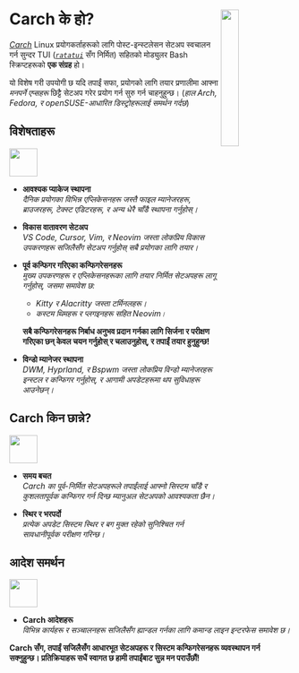<h1></h1>
<img
  src="/carch.png"
  width="25%"
  align="right"
 />

# Carch के हो?

*[Carch](https://carch.chalisehari.com.np)* Linux प्रयोगकर्ताहरूको लागि पोस्ट-इन्स्टलेसन सेटअप स्वचालन गर्न सुन्दर TUI (*[`ratatui`](https://github.com/ratatui-org/ratatui)* सँग निर्मित) सहितको मोड्युलर Bash स्क्रिप्टहरूको **एक संग्रह** हो।

यो विशेष गरी उपयोगी छ यदि तपाईं सफा, प्रयोगको लागि तयार प्रणालीमा आफ्ना *मनपर्ने एप्सहरू* छिट्टै सेटअप गरेर प्रयोग गर्न सुरु गर्न चाहनुहुन्छ। (*हाल Arch, Fedora, र openSUSE-आधारित डिस्ट्रोहरूलाई समर्थन गर्दछ*)

## विशेषताहरू
<img src="https://img.icons8.com/?size=80&id=vSx5PNyFqTTo&format=png" width="50" /> 

- **आवश्यक प्याकेज स्थापना**  
  *दैनिक प्रयोगका विभिन्न एप्लिकेसनहरू जस्तै फाइल म्यानेजरहरू, ब्राउजरहरू, टेक्स्ट एडिटरहरू, र अन्य धेरै चाँडै स्थापना गर्नुहोस्।*  

- **विकास वातावरण सेटअप**  
  *VS Code, Cursor, Vim, र Neovim जस्ता लोकप्रिय विकास उपकरणहरू सजिलैसँग सेटअप गर्नुहोस् सबै प्रयोगका लागि तयार।*  

- **पूर्व कन्फिगर गरिएका कन्फिगरेसनहरू**  
  *मुख्य उपकरणहरू र एप्लिकेसनहरूका लागि तयार निर्मित सेटअपहरू लागू गर्नुहोस्, जसमा समावेश छ:*  
  
  - *Kitty र Alacritty जस्ता टर्मिनलहरू।*  
  - *कस्टम थिमहरू र प्लगइनहरू सहित Neovim।*  
  
  **सबै कन्फिगरेसनहरू निर्बाध अनुभव प्रदान गर्नका लागि सिर्जना र परीक्षण गरिएका छन् केवल चयन गर्नुहोस् र चलाउनुहोस्, र तपाईं तयार हुनुहुन्छ!**

- **विन्डो म्यानेजर स्थापना**  
  *DWM, Hyprland, र Bspwm जस्ता लोकप्रिय विन्डो म्यानेजरहरू इन्स्टल र कन्फिगर गर्नुहोस्, र आगामी अपडेटहरूमा थप सुविधाहरू आउनेछन्।*

## Carch किन छान्ने?
<img src="https://img.icons8.com/?size=80&id=111409&format=png" width="50" />

- **समय बचत**  
  *Carch का पूर्व-निर्मित सेटअपहरूले तपाईंलाई आफ्नो सिस्टम चाँडै र कुशलतापूर्वक कन्फिगर गर्न दिन्छ म्यानुअल सेटअपको आवश्यकता छैन।*

- **स्थिर र भरपर्दो**  
  *प्रत्येक अपडेट सिस्टम स्थिर र बग मुक्त रहेको सुनिश्चित गर्न सावधानीपूर्वक परीक्षण गरिन्छ।*  

## आदेश समर्थन 
<img src="https://img.icons8.com/?size=80&id=114423&format=png" width="50" />

- **Carch आदेशहरू**  
  *विभिन्न कार्यहरू र सञ्चालनहरू सजिलैसँग ह्यान्डल गर्नका लागि कमान्ड लाइन इन्टरफेस समावेश छ।*  

**Carch सँग, तपाईं सजिलैसँग आधारभूत सेटअपहरू र सिस्टम कन्फिगरेसनहरू व्यवस्थापन गर्न सक्नुहुन्छ। प्रतिक्रियाहरू सधैं स्वागत छ हामी तपाईंबाट सुन्न मन पराउँछौं!**
